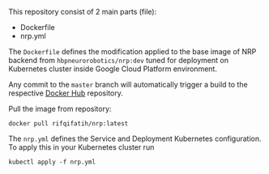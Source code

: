 This repository consist of 2 main parts (file):
- Dockerfile
- nrp.yml

The `Dockerfile` defines the modification applied to the base image of NRP backend from `hbpneurorobotics/nrp:dev` tuned for deployment on Kubernetes cluster inside Google Cloud Platform environment.

Any commit to the `master` branch will automatically trigger a build to the respective [Docker Hub](https://hub.docker.com/repository/docker/rifqifatih/nrp) repository.

Pull the image from repository:
```
docker pull rifqifatih/nrp:latest
```

The `nrp.yml` defines the Service and Deployment Kubernetes configuration. To apply this in your Kubernetes cluster run
```
kubectl apply -f nrp.yml
```